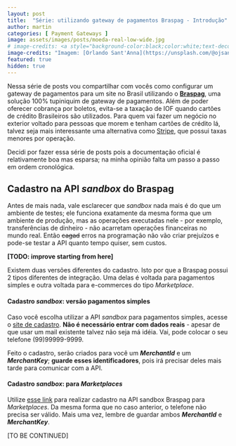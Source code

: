 ```yaml
---
layout: post
title:  "Série: utilizando gateway de pagamentos Braspag - Introdução"
author: martin
categories: [ Payment Gateways ]
image: assets/images/posts/moeda-real-low-wide.jpg
# image-credits: <a style="background-color:black;color:white;text-decoration:none;padding:4px 6px;font-family:-apple-system, BlinkMacSystemFont, &quot;San Francisco&quot;, &quot;Helvetica Neue&quot;, Helvetica, Ubuntu, Roboto, Noto, &quot;Segoe UI&quot;, Arial, sans-serif;font-size:12px;font-weight:bold;line-height:1.2;display:inline-block;border-radius:3px" href="https://unsplash.com/@ojsant?utm_medium=referral&amp;utm_campaign=photographer-credit&amp;utm_content=creditBadge" target="_blank" rel="noopener noreferrer" title="Download free do whatever you want high-resolution photos from ORLANDO SANT&#x27;ANNA"><span style="display:inline-block;padding:2px 3px"><svg xmlns="http://www.w3.org/2000/svg" style="height:12px;width:auto;position:relative;vertical-align:middle;top:-2px;fill:white" viewBox="0 0 32 32"><title>unsplash-logo</title><path d="M10 9V0h12v9H10zm12 5h10v18H0V14h10v9h12v-9z"></path></svg></span><span style="display:inline-block;padding:2px 3px">ORLANDO SANT&#x27;ANNA</span></a>
image-credits: "Imagem: [Orlando Sant'Anna](https://unsplash.com/@ojsant?utm_medium=referral&utm_campaign=photographer-credit&utm_content=creditBadge)"
featured: true
hidden: true
---
```


Nessa série de posts vou compartilhar com vocês como configurar um gateway de pagamentos para um site no Brasil utilizando o [**Braspag**](https://www.braspag.com.br/), uma solução 100% tupiniquim de gateway de pagamentos. Além de poder oferecer cobrança por boletos, evita-se a taxação de IOF quando cartões de crédito Brasileiros são utilizados. Para quem vai fazer um negócio no exterior voltado para pessoas que morem e tenham cartões de crédito lá, talvez seja mais interessante uma alternativa como [Stripe](https://stripe.com), que possui taxas menores por operação.

Decidi por fazer essa série de posts pois a documentação oficial é relativamente boa mas esparsa; na minha opinião falta um passo a passo em ordem cronológica.

## Cadastro na API *sandbox* do Braspag
Antes de mais nada, vale esclarecer que *sandbox* nada mais é do que um ambiente de testes; ele funciona exatamente da mesma forma que um ambiente de produção, mas as operações executadas nele - por exemplo, transferências de dinheiro - não acarretam operações financeiras no mundo real. Então ~~cagad~~ erros na programação não vão criar prejuízos e pode-se testar a API quanto tempo quiser, sem custos.

**[TODO: improve starting from here]**

Existem duas versões diferentes do cadastro. Isto por que a Braspag possui 2 tipos diferentes de integração. Uma delas é voltada para pagamentos simples e outra voltada para e-commerces do tipo *Marketplace*. 

#### Cadastro *sandbox*: versão pagamentos simples
Caso você escolha utilizar a API *sandbox* para pagamentos simples, acesse o [site de cadastro](https://cadastrosandbox.braspag.com.br/). **Não é necessário entrar com dados reais** - apesar de que usar um mail existente talvez não seja má idéia. Vai, pode colocar o seu telefone (99)99999-9999.

Feito o cadastro, serão criados para você um ***MerchantId*** e um ***MerchantKey***; **guarde esses identificadores**, pois irá precisar deles mais tarde para comunicar com a API.

#### Cadastro *sandbox*: para *Marketplaces*
Utilize [esse link](https://cadastrosandbox.cieloecommerce.cielo.com.br/) para realizar cadastro na API sandbox Braspag para *Marketplaces*. Da mesma forma que no caso anterior, o telefone não precisa ser válido. Mais uma vez, lembre de guardar ambos ***MerchantId*** e ***MerchantKey***.

[TO BE CONTINUED]
